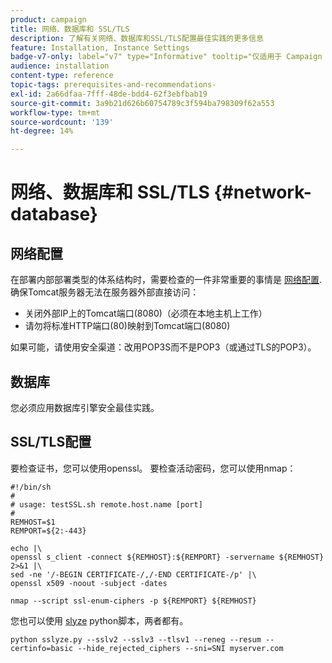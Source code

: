 ```yaml
---
product: campaign
title: 网络、数据库和 SSL/TLS
description: 了解有关网络、数据库和SSL/TLS配置最佳实践的更多信息
feature: Installation, Instance Settings
badge-v7-only: label="v7" type="Informative" tooltip="仅适用于 Campaign Classic v7"
audience: installation
content-type: reference
topic-tags: prerequisites-and-recommendations-
exl-id: 2a66dfaa-7fff-48de-bdd4-62f3ebfbab19
source-git-commit: 3a9b21d626b60754789c3f594ba798309f62a553
workflow-type: tm+mt
source-wordcount: '139'
ht-degree: 14%

---
```


# 网络、数据库和 SSL/TLS {#network-database}



## 网络配置

在部署内部部署类型的体系结构时，需要检查的一件非常重要的事情是 [网络配置](../../installation/using/network-configuration.md). 确保Tomcat服务器无法在服务器外部直接访问：

* 关闭外部IP上的Tomcat端口(8080)（必须在本地主机上工作）
* 请勿将标准HTTP端口(80)映射到Tomcat端口(8080)

如果可能，请使用安全渠道：改用POP3S而不是POP3（或通过TLS的POP3）。

## 数据库

您必须应用数据库引擎安全最佳实践。

## SSL/TLS配置

要检查证书，您可以使用openssl。 要检查活动密码，您可以使用nmap：

```
#!/bin/sh
#
# usage: testSSL.sh remote.host.name [port]
#
REMHOST=$1
REMPORT=${2:-443}
 
echo |\
openssl s_client -connect ${REMHOST}:${REMPORT} -servername ${REMHOST} 2>&1 |\
sed -ne '/-BEGIN CERTIFICATE-/,/-END CERTIFICATE-/p' |\
openssl x509 -noout -subject -dates
   
nmap --script ssl-enum-ciphers -p ${REMPORT} ${REMHOST}
```

您也可以使用 [slyze](https://github.com/nabla-c0d3/sslyze/releases) python脚本，两者都有。

```
python sslyze.py --sslv2 --sslv3 --tlsv1 --reneg --resum --certinfo=basic --hide_rejected_ciphers --sni=SNI myserver.com
```
